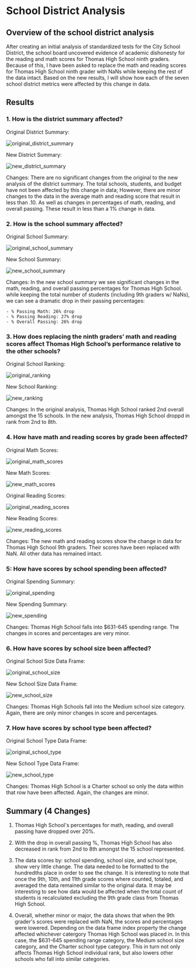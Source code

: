 # School District Analysis

## Overview of the school district analysis

After creating an initial analysis of standardized tests for the City School District, the school board uncovered evidence of academic dishonesty for the reading and math scores for Thomas High School ninth graders. Because of this, I have been asked to replace the math and reading scores for Thomas High School ninth grader with NaNs while keeping the rest of the data intact. Based on the new results, I will show how each of the seven school district metrics were affected by this change in data.

## Results

### 1. How is the district summary affected?

Original District Summary:

![original_district_summary](Resources/original_district_summary.png)

New District Summary:

![new_district_summary](Resources/new_district_summary.png)

Changes:
There are no significant changes from the original to the new analysis of the district summary. The total schools, students, and budget have not been affected by this change in data; However, there are minor changes to the data in the average math and reading score that result in less than .10. As well as changes in percentages of math, reading, and overall passing. These result in less than a 1% change in data. 

### 2. How is the school summary affected?

Original School Summary:

![original_school_summary](Resources/original_school_summary.png)

New School Summary:

![new_school_summary](Resources/new_school_summary.png)

Changes:
In the new school summary we see significant changes in the math, reading, and overall passing percentages for Thomas High School. while keeping the total number of students (including 9th graders w/ NaNs), we can see a dramatic drop in their passing percentages:

    - % Passing Math: 26% drop
    - % Passing Reading: 27% drop
    - % Overall Passing: 26% drop

### 3. How does replacing the ninth graders’ math and reading scores affect Thomas High School’s performance relative to the other schools?

Original School Ranking:

![original_ranking](Resources/original_ranking.png)

New School Ranking:

![new_ranking](Resources/new_ranking.png)

Changes: In the original analysis, Thomas High School ranked 2nd overall amongst the 15 schools. In the new analysis, Thomas High School droppd in rank from 2nd to 8th. 

### 4. How have math and reading scores by grade been affected?

Original Math Scores:

![original_math_scores](Resources/original_math_scores.png)

New Math Scores:

![new_math_scores](Resources/new_math_scores.png)

Original Reading Scores:

![original_reading_scores](Resources/original_reading_scores.png)

New Reading Scores:

![new_reading_scores](Resources/new_reading_scores.png)

Changes:
The new math and reading scores show the change in data for Thomas High School 9th graders. Their scores have been replaced with NaN. All other data has remained intact. 

### 5: How have scores by school spending been affected?

Original Spending Summary:

![original_spending](Resources/original_spending.png)

New Spending Summary:

![new_spending](Resources/new_spending.png)

Changes:
Thomas High School falls into $631-645 spending range. The changes in scores and percentages are very minor.

### 6. How have scores by school size been affected?

Original School Size Data Frame:

![original_school_size](Resources/original_school_size.png)

New School Size Data Frame:

![new_school_size](Resources/new_school_size.png)

Changes:
Thomas High Schools fall into the Medium school size category. Again, there are only minor changes in score and percentages.

### 7. How have scores by school type been affected?

Original School Type Data Frame:

![original_school_type](Resources/original_school_type.png)

New School Type Data Frame:

![new_school_type](Resources/new_school_type.png)

Changes:
Thomas High School is a Charter school so only the data within that row have been affected. Again, the changes are minor. 

## Summary (4 Changes)

1. Thomas High School's percentages for math, reading, and overall passing have dropped over 20%.

2. With the drop in overall passing %, Thomas High School has also decreased in rank from 2nd to 8th amongst the 15 school represented.

3. The data scores by: school spending, school size, and school type, show very little change. The data needed to be formatted to the hundredths place in order to see the change. It is interesting to note that once the 9th, 10th, and 11th grade scores where counted, totaled, and averaged the data remained similar to the original data. It may be interesting to see how data would be affected when the total count of students is recalculated excluding the 9th grade class from Thomas High School.

4. Overall, whether minor or major, the data shows that when the 9th grader's scores were replaced with NaN, the scores and percentages were lowered. Depending on the data frame index property the change affected whichever catergory Thomas High School was placed in. In this case, the $631-645 spending range category, the Medium school size category, and the Charter school type category. This in turn not only affects Thomas High School individual rank, but also lowers other schools who fall into similar categories. 